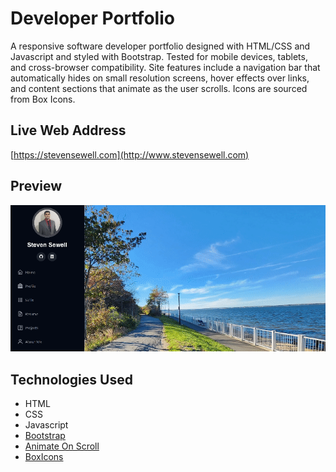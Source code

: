 # Developer Portfolio
A responsive software developer portfolio designed with HTML/CSS and Javascript and styled with Bootstrap. Tested for mobile devices, tablets, and cross-browser compatibility. Site features include a navigation bar that automatically hides on small resolution screens, hover effects over links, and content sections that animate as the user scrolls. Icons are sourced from Box Icons.

## Live Web Address
[https://stevensewell.com](http://www.stevensewell.com)

## Preview
![](https://github.com/stevenrsewell/DeveloperPortfolio/blob/master/assets/markdown/Live%20Preview.gif)

## Technologies Used
+ HTML
+ CSS
+ Javascript
+ [Bootstrap](https://getbootstrap.com/)
+ [Animate On Scroll](https://michalsnik.github.io/aos/)
+ [BoxIcons](https://boxicons.com/)

